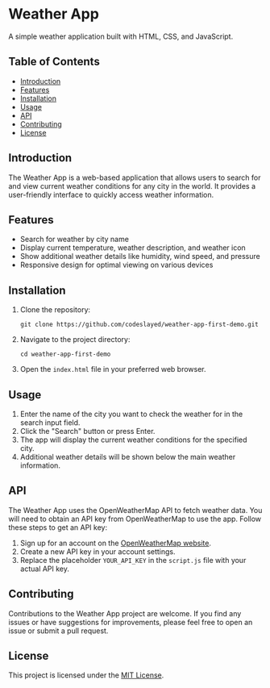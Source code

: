 # Weather App

A simple weather application built with HTML, CSS, and JavaScript.

## Table of Contents
- [Introduction](#introduction)
- [Features](#features)
- [Installation](#installation)
- [Usage](#usage)
- [API](#api)
- [Contributing](#contributing)
- [License](#license)

## Introduction
The Weather App is a web-based application that allows users to search for and view current weather conditions for any city in the world. It provides a user-friendly interface to quickly access weather information.

## Features
<ul>
  <li>Search for weather by city name</li>
  <li>Display current temperature, weather description, and weather icon</li>
  <li>Show additional weather details like humidity, wind speed, and pressure</li>
  <li>Responsive design for optimal viewing on various devices</li>
</ul>

## Installation
<ol>
  <li>Clone the repository: 
    <pre><code>git clone https://github.com/codeslayed/weather-app-first-demo.git</code></pre>
  </li>
  <li>Navigate to the project directory:
    <pre><code>cd weather-app-first-demo</code></pre>
  </li>
  <li>Open the <code>index.html</code> file in your preferred web browser.</li>
</ol>

## Usage
<ol>
  <li>Enter the name of the city you want to check the weather for in the search input field.</li>
  <li>Click the "Search" button or press Enter.</li>
  <li>The app will display the current weather conditions for the specified city.</li>
  <li>Additional weather details will be shown below the main weather information.</li>
</ol>

## API
The Weather App uses the OpenWeatherMap API to fetch weather data. You will need to obtain an API key from OpenWeatherMap to use the app. Follow these steps to get an API key:

<ol>
  <li>Sign up for an account on the <a href="https://openweathermap.org/">OpenWeatherMap website</a>.</li>
  <li>Create a new API key in your account settings.</li>
  <li>Replace the placeholder <code>YOUR_API_KEY</code> in the <code>script.js</code> file with your actual API key.</li>
</ol>

## Contributing
Contributions to the Weather App project are welcome. If you find any issues or have suggestions for improvements, please feel free to open an issue or submit a pull request.

## License
This project is licensed under the <a href="LICENSE">MIT License</a>.
